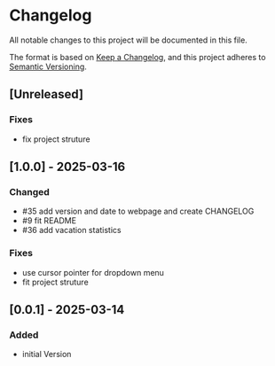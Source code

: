 # Changelog

All notable changes to this project will be documented in this file.

The format is based on [Keep a Changelog](https://keepachangelog.com/en/1.1.0/),
and this project adheres to [Semantic Versioning](https://semver.org/spec/v2.0.0.html).

## [Unreleased]
### Fixes
- fix project struture

## [1.0.0] - 2025-03-16
### Changed
- #35 add version and date to webpage and create CHANGELOG
- #9 fit README
- #36 add vacation statistics
### Fixes
- use cursor pointer for dropdown menu
- fit project struture

## [0.0.1] - 2025-03-14
### Added
- initial Version
